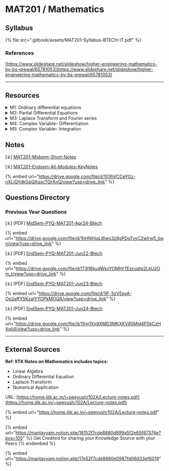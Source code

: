 # MAT201 / Mathematics

## Syllabus

{% file src=".gitbook/assets/MAT201-Syllabus-BTECH-IT.pdf" %}

### References

[https://www.slideshare.net/slideshow/higher-engineering-mathematics-by-bs-grewal/65781053](https://www.slideshare.net/slideshow/higher-engineering-mathematics-by-bs-grewal/65781053)

***

## Resources

<details>

<summary>M1: Ordinary differential equations</summary>

* **Equations of First Order and First Degree**
  * Exact equations
  * Linear equations
  * Bernoulli’s equations
* **Equations of First Order and Higher Degree**
  * Equations solvable for pp
  * Equations solvable for yy
  * Equations solvable for xx
  * Clairaut’s type
* **Higher Order Linear Differential Equations**
  * Constant coefficients
  * Second-order linear differential equations with variable coefficients
  * Method of variation of parameters
  * Solution by series method

</details>

<details>

<summary>M2: Partial Differential Equations</summary>

* **Formation of Partial Differential Equations**
* **First Order Partial Differential Equations**
  * Solutions of first-order linear PDEs
* **Second Order Partial Differential Equations**
  * Homogeneous and non-homogeneous linear PDEs
  * Complementary function and particular integral method (constant coefficients)
* **Non-linear Partial Differential Equations of First Order**
  * Charpit’s method
* **Separation of Variable Method**
  * Solution of wave and heat equations

</details>

<details>

<summary>M3: Laplace Transform and Fourier series</summary>

* **Laplace Transform**
  * Introduction and Laplace transform of elementary functions
  * Propert**ies**
    * Change of scale property
    * Second shifting property
  * Laplace transform of derivatives
  * Inverse Laplace transform and its properties
  * Convolution theorem
  * Applications of Laplace Transform to Solve ODEs
* **Fourier Series**
  * Introduction to Fourier series
  * Fourier series for discontinuous functions
  * Fourier series for even and odd functions
  * Half-range series

</details>

<details>

<summary>M4: Complex Variable– Differentiation</summary>

* **Function of a Complex Variable**
* **Differentiation and Analytic Functions**
  * Cauchy-Riemann equations
  * Harmonic functions and finding harmonic conjugates
* **Elementary Analytic Functions**
  * Exponential
  * Trigonometric
  * Logarithmic
* **Conformal Mappings**
  * Mobius transformations and their properties

</details>

<details>

<summary>M5: Complex Variable– Integration</summary>

* **Contour Integrals**
* **Theorems (Without Proof)**
  * Cauchy-Goursat theorem
  * Cauchy Integral formula
  * Liouville’s theorem
  * Maximum-Modulus theorem
* **Series Representations**
  * Taylor’s series
  * Laurent’s series
* **Analysis of Analytic Functions**
  * Zeros
  * Singularities
* **Residues and Applications**
  * Cauchy Residue theorem (without proof)
  * Evaluation of definite integrals involving sine and cosine
  * Evaluation of certain improper integrals

</details>

## Notes

\[⤓] [MAT201-Midsem-Short-Notes](https://drive.google.com/file/d/17donI1T8x0FalZ4oqV48ljXKE6hYNiPF/view?usp=drive_link)

\[⤓] [MAT201-Endsem-All-Modules-KeyNotes](https://drive.google.com/file/d/103hVCCeYGz-nXLiQYdkGpQXqxcTQrXnQ/view?usp=drive_link)

{% embed url="https://drive.google.com/file/d/103hVCCeYGz-nXLiQYdkGpQXqxcTQrXnQ/view?usp=drive_link" %}

## Questions Directory

### Previous Year Questions

\[⤓] \[PDF] [MidSem-PYQ-MAT201-Apr24-Btech](https://drive.google.com/file/d/1hHNHjgLj6wo3z8gPDoTvyC2wlrw5_bqn/view?usp=drive_link)

{% embed url="https://drive.google.com/file/d/1hHNHjgLj6wo3z8gPDoTvyC2wlrw5_bqn/view?usp=drive_link" %}

\[⤓] \[PDF] [EndSem-PYQ-MAT201-Jun22-Btech](https://drive.google.com/file/d/1T816kudWscYOMhY7Ezcustq2LkUzOm_t/view?usp=drive_link)

{% embed url="https://drive.google.com/file/d/1T816kudWscYOMhY7Ezcustq2LkUzOm_t/view?usp=drive_link" %}

\[⤓] \[PDF] [EndSem-PYQ-MAT201-Jun23-Btech](https://drive.google.com/file/d/1lF-3zVEpvA-Op2affY5KzaIYYOPkMOQA/view?usp=drive_link)

{% embed url="https://drive.google.com/file/d/1lF-3zVEpvA-Op2affY5KzaIYYOPkMOQA/view?usp=drive_link" %}

\[⤓] \[PDF] [EndSem-PYQ-MAT201-Jun24-Btech](https://drive.google.com/file/d/1Xm1Xn8XMD3MKXKV85Mid4PSkCzHXqIi4/view?usp=drive_link)

{% embed url="https://drive.google.com/file/d/1Xm1Xn8XMD3MKXKV85Mid4PSkCzHXqIi4/view?usp=drive_link" %}

***

## External Sources

**Ref: IITK Notes on Mathematics includes topics:**

* Linear Algebra
* Ordinary Differential Equation
* Laplace Transform
* Numerical Application

URL: [https://home.iitk.ac.in/\~peeyush/102A/Lecture-notes.pdf](https://home.iitk.ac.in/~peeyush/102A/Lecture-notes.pdf)

{% embed url="https://home.iitk.ac.in/~peeyush/102A/Lecture-notes.pdf" %}

{% embed url="https://mantavyam.notion.site/18152f7cde8880d699a5f2e65f87374e?pvs=105" %}
Get Credited for sharing your Knowledge Source with your Peers
{% endembed %}

{% embed url="https://mantavyam.notion.site/17e52f7cde8880e0987fd06d33ef6019" %}
